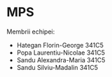 # MPS
Membrii echipei:
- Hategan Florin-George 341C5
- Popa Laurentiu-Nicolae 341C5
- Sandu Alexandra-Maria 341C5
- Sandu Silviu-Madalin 341C5
